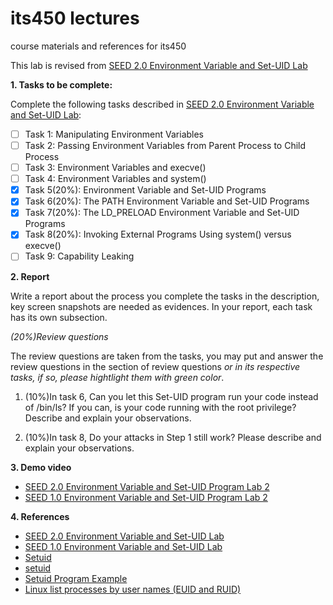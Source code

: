 # its450 lectures

course materials and references for its450

This lab is revised from [SEED 2.0 Environment Variable and Set-UID Lab](https://seedsecuritylabs.org/Labs_20.04/Software/Environment_Variable_and_SetUID/)

**1. Tasks to be complete:**

Complete the following tasks described in [SEED 2.0 Environment Variable and Set-UID Lab](../lab02/refs/EnvironmentVariableandSetUID.pdf):

- [ ] Task 1: Manipulating Environment Variables
- [ ] Task 2: Passing Environment Variables from Parent Process to Child Process
- [ ] Task 3: Environment Variables and execve()
- [ ] Task 4: Environment Variables and system()
- [x] Task 5(20%): Environment Variable and Set-UID Programs
- [x] Task 6(20%): The PATH Environment Variable and Set-UID Programs
- [x] Task 7(20%): The LD_PRELOAD Environment Variable and Set-UID Programs
- [x] Task 8(20%): Invoking External Programs Using system() versus execve()
- [ ] Task 9: Capability Leaking

**2. Report**

Write a report about the process you complete the tasks in the description, key screen snapshots are needed as evidences. In your report, each task has its own subsection.

*(20%)Review questions*

The review questions are taken from the tasks, you may put and answer the review questions in the section of review questions *or in its respective tasks, if so, please hightlight them with green color*.
1. (10%)In task 6, Can you let this Set-UID program run your code instead of /bin/ls? If you can, is your code running
with the root privilege? Describe and explain your observations.

2. (10%)In task 8, Do your attacks in Step 1 still work? Please describe and explain your observations.


**3. Demo video**
* [SEED 2.0 Environment Variable and Set-UID Program Lab 2]()
* [SEED 1.0 Environment Variable and Set-UID Program Lab 2](https://youtu.be/EqpVNQ888vg)

**4. References**
* [SEED 2.0 Environment Variable and Set-UID Lab](https://seedsecuritylabs.org/Labs_20.04/Software/Environment_Variable_and_SetUID/)
* [SEED 1.0 Environment Variable and Set-UID Lab](https://seedsecuritylabs.org/Labs_16.04/Software/Environment_Variable_and_SetUID/)
* [Setuid](https://en.wikipedia.org/wiki/Setuid)
* [setuid](http://manpages.ubuntu.com/manpages/focal/man1/setuid.1.html)
* [Setuid Program Example](https://www.gnu.org/software/libc/manual/html\_node/Setuid-Program-Example.html)
* [Linux list processes by user names (EUID and RUID)](https://www.cyberciti.biz/faq/linux-list-processes-by-user-names-euid-and-ruid/)